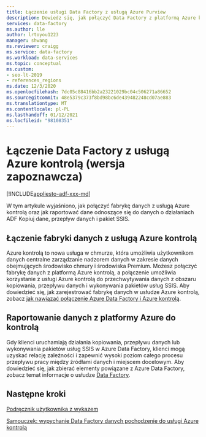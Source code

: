```yaml
---
title: Łączenie usługi Data Factory z usługą Azure Purview
description: Dowiedz się, jak połączyć Data Factory z platformą Azure kontrolą
services: data-factory
ms.author: lle
author: lrtoyou1223
manager: shwang
ms.reviewer: craigg
ms.service: data-factory
ms.workload: data-services
ms.topic: conceptual
ms.custom:
- seo-lt-2019
- references_regions
ms.date: 12/3/2020
ms.openlocfilehash: 7dc05c88416bb2a23221029bc04c506271a86652
ms.sourcegitcommit: 48e5379c373f8bd98bc6de439482248cd07ae883
ms.translationtype: MT
ms.contentlocale: pl-PL
ms.lasthandoff: 01/12/2021
ms.locfileid: "98108351"
---
```

# <a name="connect-data-factory-to-azure-purview-preview"></a>Łączenie Data Factory z usługą Azure kontrolą (wersja zapoznawcza)
[!INCLUDE[appliesto-adf-xxx-md](includes/appliesto-adf-xxx-md.md)]

W tym artykule wyjaśniono, jak połączyć fabrykę danych z usługą Azure kontrolą oraz jak raportować dane odnoszące się do danych o działaniach ADF Kopiuj dane, przepływ danych i pakiet SSIS.

## <a name="connect-data-factory-to-azure-purview"></a>Łączenie fabryki danych z usługą Azure kontrolą
Azure kontrolą to nowa usługa w chmurze, która umożliwia użytkownikom danych centralne zarządzanie nadzorem danych w zakresie danych obejmujących środowisko chmury i środowiska Premium. Możesz połączyć fabrykę danych z platformą Azure kontrolą, a połączenie umożliwia korzystanie z usługi Azure kontrolą do przechwytywania danych z obszaru kopiowania, przepływu danych i wykonywania pakietów usług SSIS. Aby dowiedzieć się, jak zarejestrować fabrykę danych w usłudze Azure kontrolą, zobacz [jak nawiązać połączenie Azure Data Factory i Azure kontrolą](https://docs.microsoft.com/azure/purview/how-to-link-azure-data-factory). 

## <a name="report-lineage-data-to-azure-purview"></a>Raportowanie danych z platformy Azure do kontrolą
Gdy klienci uruchamiają działania kopiowania, przepływu danych lub wykonywania pakietów usług SSIS w Azure Data Factory, klienci mogą uzyskać relację zależności i zapewnić wysoki poziom całego procesu przepływu pracy między źródłami danych i miejscem docelowym.
Aby dowiedzieć się, jak zbierać elementy powiązane z Azure Data Factory, zobacz temat informacje o usłudze [Data Factory](https://docs.microsoft.com/azure/purview/how-to-link-azure-data-factory#supported-azure-data-factory-activities).

## <a name="next-steps"></a>Następne kroki
[Podręcznik użytkownika z wykazem](https://docs.microsoft.com/azure/purview/catalog-lineage-user-guide)

[Samouczek: wypychanie Data Factory danych pochodzenie do usługi Azure kontrolą](turorial-push-lineage-to-purview.md)
